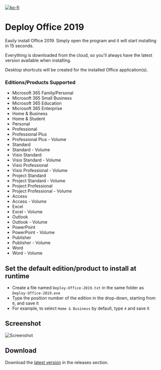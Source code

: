 [![ko-fi](https://ko-fi.com/img/githubbutton_sm.svg)](https://ko-fi.com/W7W64WAXN)

# Deploy Office 2019

Easily install Office 2019. Simply open the program and it will start installing in 15 seconds.

Everything is downloaded from the cloud, so you'll always have the latest version available when installing.

Desktop shortcuts will be created for the installed Office application(s).

### Editions/Products Supported
- Microsoft 365 Family/Personal
- Microsoft 365 Small Business
- Microsoft 365 Education
- Microsoft 365 Enterprise
- Home & Business
- Home & Student
- Personal
- Professional
- Professional Plus
- Professional Plus - Volume
- Standard
- Standard - Volume
- Visio Standard
- Visio Standard - Volume
- Visio Professional
- Visio Professional - Volume
- Project Standard
- Project Standard - Volume
- Project Professional
- Project Professional - Volume
- Access
- Access - Volume
- Excel
- Excel - Volume
- Outlook
- Outlook - Volume
- PowerPoint
- PowerPoint - Volume
- Publisher
- Publisher - Volume
- Word
- Word - Volume

## Set the default edition/product to install at runtime
- Create a file named `Deploy-Office-2019.txt` in the same folder as `Deploy-Office-2019.exe`
- Type the position number of the edition in the drop-down, starting from `0`, and save it
- For example, to select `Home & Business` by default, type `4` and save it

## Screenshot
![Screenshot](https://github.com/asheroto/Deploy-Office-2019/blob/master/screenshot.png?raw=true)

## Download

Download the [latest version](https://github.com/asheroto/Deploy-Office-2019/releases/latest/download/Deploy-Office-2019.exe) in the releases section.

